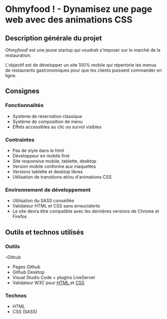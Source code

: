 #  Ohmyfood ! - Dynamisez une page web avec des animations CSS


##  Description générale du projet

*Ohmyfood!* est une jeune startup qui voudrait s'imposer sur le marché de la restauration.

L'objectif est de développer un site 100% mobile qui répertorie les menus de restaurants gastronomiques pour que les clients puissent commander en ligne.


##  Consignes

###  Fonctionnalités

- Système de réservation classique
- Système de composition de menu
- Effets accessibles au clic ou survol visibles
 

###  Contraintes

- Pas de style dans le html
- Développeur en mobile first
- Site responsive mobile, tablette, desktop
- Version mobile conforme aux maquettes
- Versions tablette et desktop libres
- Utilisation de transitions et/ou d'animations CSS
 

###  Environnement de développement

- Utilisation du SASS conseillée
- Validateur HTML et CSS sans erreur/alerte
- Le site devra être compatible avec les dernières versions de Chrome et Firefox
 

##  Outils et technos utilisés

###  Outils

-Github 
- Pages Github
- Github Desktop
- Visual Studio Code + plugins LiveServer
- Validateur W3C pour [ HTML ](https://validator.w3.org/) et [ CSS ](https://jigsaw.w3.org/css-validator/#validate_by_upload)

###  Technos

- HTML
- CSS (SASS)
